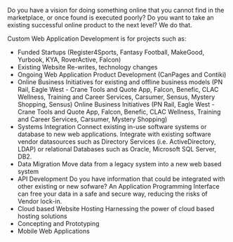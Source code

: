 Do you have a vision for doing something online that you cannot find in the marketplace, or once found is executed poorly? Do you want to take an existing successful online product to the next level? We do that.

Custom Web Application Development is for projects such as:

  * Funded Startups (Register4Sports, Fantasy Football, MakeGood, Yurbook, KYA, RoverActive, Falcon)
  * Existing Website Re-writes, technology changes 
  * Ongoing Web Application Product Development (CanPages and Contiki)
  * Online Business Initiatives for existing and offline business models (PN Rail, Eagle West - Crane Tools and Quote App, Falcon, Benefic, CLAC Wellness, Training and Career Services, Carsumer, Sensus, Mystery Shopping, Sensus)
  Online Business Initiatives (PN Rail, Eagle West - Crane Tools and Quote App, Falcon, Benefic, CLAC Wellness, Training and Career Services, Carsumer, Mystery Shopping)
  * Systems Integration
    Connect existing in-use software systems or database to new web applications. 
      Integrate with existing software vendor datasources such as Directory Services (i.e. ActiveDirectory, LDAP) or relational Databases such as Oracle, Microsoft SQL Server, DB2.
  * Data Migration
    Move data from a legacy system into a new web based system
  * API Development
    Do you have information that could be integrated with other existing or new sofware? An Application Programming Interface can free your data in a safe and secure way, reducing the risks of Vendor lock-in.
  * Cloud based Website Hosting
    Harnessing the power of cloud based hosting solutions
  * Concepting and Prototyping
  * Mobile Web Applications
